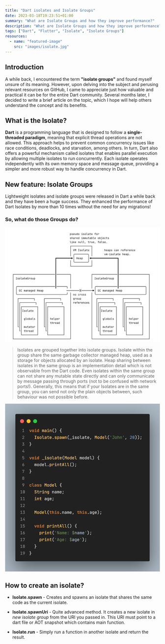 ```yaml
---
title: "Dart isolates and Isolate Groups"
date: 2023-03-18T19:23:51+01:00
summary: "What are Isolate Groups and how they improve performance?"
description: "What are Isolate Groups and how they improve performance? I decided to write a brief article on the topic, which I hope will help others understand the concept and its benefits."
tags: ["Dart", "Flutter", "Isolate", "Isolate Groups"]
resources:
  - name: "featured-image"
    src: "images/isolate.jpg"
---
```


## Introduction

A while back, I encountered the term __"isolate groups"__ and found myself unsure of its meaning. However, upon delving into the subject and perusing relevant resources on GitHub, I came to appreciate just how valuable and practical it can be for the entire Dart community. Several months later, I decided to write a brief article on the topic, which I hope will help others understand the concept and its benefits.

## What is the Isolate?

__Dart__ is a programming language that is designed to follow a __single-threaded paradigm__, meaning that explicit thread operations are not allowed. This approach helps to prevent common concurrency issues like race conditions, deadlocks, and starvation, among others. In turn, Dart also offers a powerful mechanism called isolates that enables parallel execution by allowing multiple isolates to run concurrently. Each isolate operates independently with its own memory space and message queue, providing a simpler and more robust way to handle concurrency in Dart.

## New feature: Isolate Groups

Lightweight isolates and isolate groups were released in Dart a while back and they have been a huge success. They enhanced the performance of Dart Isolates by more than 10 times without the need for any migrations!

### So, what do those Groups do?

![Dart VM introduction](images/mraleph-vm.png "Dart VM introduction")

>Isolates are grouped together into isolate groups. Isolate within the group share the same garbage collector managed heap, used as a storage for objects allocated by an isolate. Heap sharing between isolates in the same group is an implementation detail which is not observable from the Dart code. Even isolates within the same group can not share any mutable state directly and can only communicate by message passing through ports (not to be confused with network ports!).
Generally, this means that if your Isolates are in the same group, you can send not only the plain objects between, such behaviour was not possible before.

![Isolates code](images/code.png "Isolates Code")

## How to create an isolate?

- __Isolate.spawn__ - Creates and spawns an isolate that shares the same code as the current isolate.

- __Isolate.spawnUri__ - Quite advanced method. It creates a new isolate in *new isolate group* from the URI you passed in. This URI must point to a dart file or AOT snapshot which contains main function.

- __Isolate.run__ - Simply run a function in another isolate and return the result.
